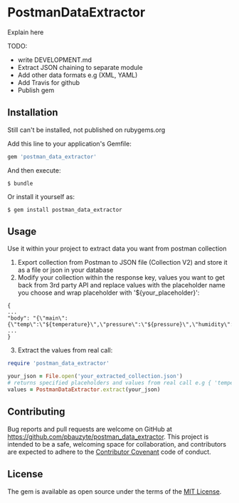 # PostmanDataExtractor

Explain here

TODO:
* write DEVELOPMENT.md
* Extract JSON chaining to separate module
* Add other data formats e.g (XML, YAML)
* Add Travis for github
* Publish gem

## Installation

Still can't be installed, not published on rubygems.org

Add this line to your application's Gemfile:

```ruby
gem 'postman_data_extractor'
```

And then execute:

    $ bundle

Or install it yourself as:

    $ gem install postman_data_extractor

## Usage

Use it within your project to extract data you want from postman collection

1. Export collection from Postman to JSON file (Collection V2) and store it as a file or json in your database
2. Modify your collection within the response key, values you want to get back from 3rd party API and replace values with the placeholder name you choose and wrap placeholder with '${your_placeholder}':

```
{
...
"body": "{\"main\":{\"temp\":\"${temperature}\",\"pressure\":\"${pressure}\",\"humidity\":81,\"temp_min\":279.15,\"temp_max\":281.15}"
...
}
```

3. Extract the values from real call:
```ruby
require 'postman_data_extractor'

your_json = File.open('your_extracted_collection.json')
# returns specified placeholders and values from real call e.g { 'temperature' => 280.32, 'pressure' => 1012 } 
values = PostmanDataExtractor.extract(your_json)

```

## Contributing

Bug reports and pull requests are welcome on GitHub at https://github.com/pbauzyte/postman_data_extractor. This project is intended to be a safe, welcoming space for collaboration, and contributors are expected to adhere to the [Contributor Covenant](http://contributor-covenant.org) code of conduct.

## License

The gem is available as open source under the terms of the [MIT License](https://opensource.org/licenses/MIT).
